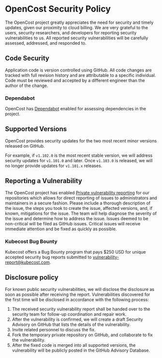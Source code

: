 # OpenCost Security Policy

The OpenCost project greatly appreciates the need for security and timely updates, given our proximity to cloud billing. We are very grateful to the users, security researchers, and developers for reporting security vulnerabilities to us. All reported security vulnerabilities will be carefully assessed, addressed, and responded to.

## Code Security

Application code is version controlled using GitHub. All code changes are tracked with full revision history and are attributable to a specific individual. Code must be reviewed and accepted by a different engineer than the author of the change.

### Dependabot

OpenCost has [Dependabot](https://docs.github.com/en/code-security/supply-chain-security/understanding-your-software-supply-chain/about-supply-chain-security#what-is-dependabot) enabled for assessing dependencies in the project.

## Supported Versions

OpenCost provides security updates for the two most recent minor versions released on GitHub.

For example, if `v1.102.0` is the most recent stable version, we will address security updates for `v1.101.0` and later. Once `v1.103.0` is released, we will no longer provide updates for `v1.101.x` releases.

## Reporting a Vulnerability

The OpenCost project has enabled [Private vulnerability reporting](https://docs.github.com/en/code-security/security-advisories/guidance-on-reporting-and-writing/privately-reporting-a-security-vulnerability) for our repositories which allows for direct reporting of issues to administrators and maintainers in a secure fashion. Please include a thorough description of the issue, the steps you took to create the issue, affected versions, and, if known, mitigations for the issue. The team will help diagnose the severity of the issue and determine how to address the issue. Issues deemed to be non-critical will be filed as GitHub issues. Critical issues will receive immediate attention and be fixed as quickly as possible.

### Kubecost Bug Bounty

Kubecost offers a Bug Bounty program that pays $250 USD for unique accepted security bug reports submitted to vulnerability-report@kubecost.com.

## Disclosure policy

For known public security vulnerabilities, we will disclose the disclosure as soon as possible after receiving the report. Vulnerabilities discovered for the first time will be disclosed in accordance with the following process:

1. The received security vulnerability report shall be handed over to the security team for follow-up coordination and repair work.
2. After the vulnerability is confirmed, we will create a draft Security Advisory on GitHub that lists the details of the vulnerability.
3. Invite related personnel to discuss the fix.
4. Fork the temporary private repository on GitHub, and collaborate to fix the vulnerability.
5. After the fixed code is merged into all supported versions, the vulnerability will be publicly posted in the GitHub Advisory Database.
